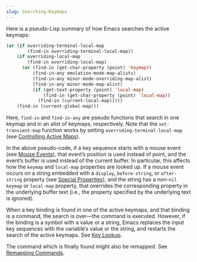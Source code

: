 ```yaml
---
slug: Searching-Keymaps
---
```


Here is a pseudo-Lisp summary of how Emacs searches the active keymaps:

```lisp
(or (if overriding-terminal-local-map
        (find-in overriding-terminal-local-map))
    (if overriding-local-map
        (find-in overriding-local-map)
      (or (find-in (get-char-property (point) 'keymap))
          (find-in-any emulation-mode-map-alists)
          (find-in-any minor-mode-overriding-map-alist)
          (find-in-any minor-mode-map-alist)
          (if (get-text-property (point) 'local-map)
              (find-in (get-char-property (point) 'local-map))
            (find-in (current-local-map)))))
    (find-in (current-global-map)))
```

Here, `find-in` and `find-in-any` are pseudo functions that search in one keymap and in an alist of keymaps, respectively. Note that the `set-transient-map` function works by setting `overriding-terminal-local-map` (see [Controlling Active Maps](/docs/elisp/Controlling-Active-Maps)).

In the above pseudo-code, if a key sequence starts with a mouse event (see [Mouse Events](/docs/elisp/Mouse-Events)), that event’s position is used instead of point, and the event’s buffer is used instead of the current buffer. In particular, this affects how the `keymap` and `local-map` properties are looked up. If a mouse event occurs on a string embedded with a `display`, `before-string`, or `after-string` property (see [Special Properties](/docs/elisp/Special-Properties)), and the string has a non-`nil` `keymap` or `local-map` property, that overrides the corresponding property in the underlying buffer text (i.e., the property specified by the underlying text is ignored).

When a key binding is found in one of the active keymaps, and that binding is a command, the search is over—the command is executed. However, if the binding is a symbol with a value or a string, Emacs replaces the input key sequences with the variable’s value or the string, and restarts the search of the active keymaps. See [Key Lookup](/docs/elisp/Key-Lookup).

The command which is finally found might also be remapped. See [Remapping Commands](/docs/elisp/Remapping-Commands).
